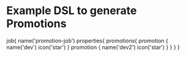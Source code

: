 # Example DSL to generate Promotions

job{
	name('promotion-job')
	properties{
		promotions{
			promotion {
			    name('dev')
			    icon('star')
			}
			promotion {
			    name('dev2')
			    icon('star')
			}
		}
	}
}
